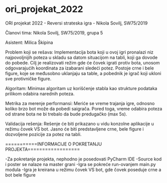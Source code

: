 # ori_projekat_2022
ORI projekat 2022 - Reversi strateska igra - Nikola Sovilj, SW75/2019


Članovi tima: Nikola Sovilj, SW75/2019, grupa 5

Asistent: Milica Škipina

Problem koji se rešava: Implementacija bota koji u ovoj igri pronalazi niz najpovoljnijih poteza u skladu sa datom situacijom na tabli, koji ga dovode do pobede. Cilj je realizovati režim gde će čovek igrati protiv bota, unosom odgovarajućih koordinata za izabarani sledeći potez. Postoje crne i bele figure, koje se međusobno uklanjaju sa table, a pobednik je igrač koji ukloni sve protivničke figure.

Algoritam: Minimax algoritam uz korišćenje stabla kao strukture podataka prilikom odabira narednih poteza.

Metrika za merenje performansi: Meriće se vreme trajanja igre, odnosno koliko brzo bot može da pobedi saigrača. Pored toga, vreme odabira poteza od strane bota ne bi trebalo da bude predugačko (max 5s).

Validacija rešenja: Rešenje će biti prikazano u vidu konzolne aplikacije u režimu čovek VS bot. Jasno će biti predstavljene crne, bele figure i dozvoljene pozicije za potez na tabli.


===========INFORMACIJE O POKRETANJU PROJEKTA==================


-Za pokretanje projekta, nephodno je posedovati PyCharm IDE
-Source kod i poster se nalaze na master grani
-Igra se pokreće run-ovanjem main.py modula
-Igra je kreirana u režimu čovek VS bot, gde čovek poseduje crne a bot bele figure



